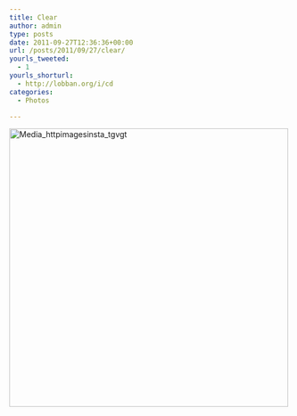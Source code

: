 ```yaml
---
title: Clear
author: admin
type: posts
date: 2011-09-27T12:36:36+00:00
url: /posts/2011/09/27/clear/
yourls_tweeted:
  - 1
yourls_shorturl:
  - http://lobban.org/i/cd
categories:
  - Photos

---
```

<div class='posterous_autopost'>
  <a href="http://instagr.am/p/OWx36/"></p> 
  
  <div class='p_embed p_image_embed'>
    <a href="http://posterous.com/getfile/files.posterous.com/nonimage/DwgrEufClmmaFnAjhGqEaxrBAcxkzAagAIunoIyyupxcABDbtcakuxGFjweb/media_httpimagesinsta_tGvgt.jpg.scaled1000.jpg"><img alt="Media_httpimagesinsta_tgvgt" height="500" src="https://posterous.com/getfile/files.posterous.com/nonimage/DwgrEufClmmaFnAjhGqEaxrBAcxkzAagAIunoIyyupxcABDbtcakuxGFjweb/media_httpimagesinsta_tGvgt.jpg.scaled500.jpg" width="500" /></a>
  </div>
  
  <p>
    </a></div>